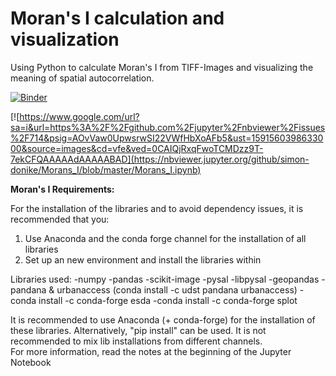 # Moran's I calculation and visualization

Using Python to calculate Moran's I from TIFF-Images and visualizing the meaning of spatial autocorrelation.


[![Binder](https://mybinder.org/badge_logo.svg)](https://mybinder.org/v2/gh/simon-donike/Morans_I/master)  
 
[![https://www.google.com/url?sa=i&url=https%3A%2F%2Fgithub.com%2Fjupyter%2Fnbviewer%2Fissues%2F714&psig=AOvVaw0UpwsrwSI22VWfHbXoAFb5&ust=1591560398633000&source=images&cd=vfe&ved=0CAIQjRxqFwoTCMDzz9T-7ekCFQAAAAAdAAAAABAD](https://nbviewer.jupyter.org/github/simon-donike/Morans_I/blob/master/Morans_I.ipynb)


**Moran's I Requirements:**


For the installation of the libraries and to avoid dependency issues, it is recommended that you:
1. Use Anaconda and the conda forge channel for the installation of all libraries
2. Set up an new environment and install the libraries within

Libraries used:
-numpy
-pandas
-scikit-image
-pysal
-libpysal
-geopandas
-pandana & urbanaccess (conda install -c udst pandana urbanaccess)
-conda install -c conda-forge esda
-conda install -c conda-forge splot



It is recommended to use Anaconda (+ conda-forge) for the installation of these libraries.
Alternatively, "pip install" can be used. It is not recommended to mix lib installations from
different channels.  
For more information, read the notes at the beginning of the Jupyter Notebook
